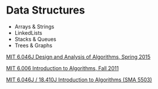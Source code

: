 # Data Structures

- Arrays & Strings
- LinkedLists
- Stacks & Queues
- Trees & Graphs

[MIT 6.046J Design and Analysis of Algorithms, Spring 2015](https://youtu.be/2P-yW7LQr08)

[MIT 6.006 Introduction to Algorithms, Fall 2011](https://www.youtube.com/playlist?list=PLUl4u3cNGP61Oq3tWYp6V_F-5jb5L2iHb)

[MIT 6.046J / 18.410J Introduction to Algorithms (SMA 5503)](https://www.youtube.com/playlist?list=PL8B24C31197EC371C)